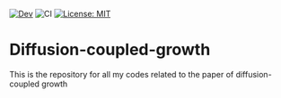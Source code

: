 [![Dev](https://img.shields.io/badge/docs-dev-blue.svg)](https://anstroh.github.io/Diffusion-coupled-growth/dev/)
![CI](https://github.com/anstroh/Diffusion-coupled-growth.jl/actions/workflows/CI.yml/badge.svg)
[![License: MIT](https://img.shields.io/badge/License-MIT-yellow.svg)](https://opensource.org/licenses/MIT)
# Diffusion-coupled-growth
This is the repository for all my codes related to the paper of diffusion-coupled growth
